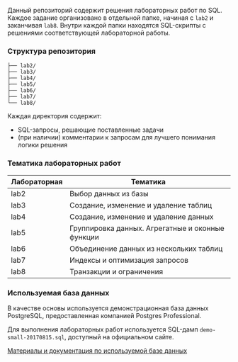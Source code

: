 Данный репозиторий содержит решения лабораторных работ по SQL. Каждое задание организовано в отдельной папке, начиная с `lab2` и заканчивая `lab8`. Внутри каждой папки находятся SQL-скрипты с решениями соответствующей лабораторной работы.

### Структура репозитория

```
├── lab2/
├── lab3/
├── lab4/
├── lab5/
├── lab6/
├── lab7/
└── lab8/
```

Каждая директория содержит:

- SQL-запросы, решающие поставленные задачи
- (при наличии) комментарии к запросам для лучшего понимания логики решения

### Тематика лабораторных работ

| Лабораторная | Тематика                                         |
| --- |--------------------------------------------------|
| lab2 | Выбор данных из базы                             |
| lab3 | Создание, изменение и удаление таблиц            |
| lab4 | Создание, изменение и удаление данных            |
| lab5 | Группировка данных. Агрегатные и оконные функции |
| lab6 | Объединение данных из нескольких таблиц          |
| lab7 | Индексы и оптимизация запросов                   |
| lab8 | Транзакции и ограничения                         |

### Используемая база данных
В качестве основы используется демонстрационная база данных PostgreSQL, предоставленная компанией Postgres Professional.

Для выполнения лабораторных работ используется SQL-дамп `demo-small-20170815.sql`, доступный на официальном сайте.

[Материалы и документация по используемой базе данных](https://postgrespro.ru/education/demodb)